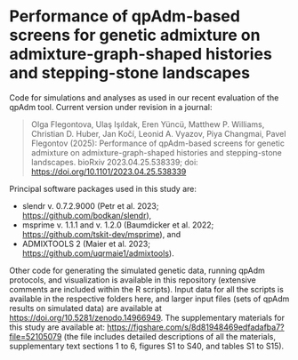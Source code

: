# Performance of qpAdm-based screens for genetic admixture on admixture-graph-shaped histories and stepping-stone landscapes

Code for simulations and analyses as used in our recent evaluation of the qpAdm tool. Current version under revision in a journal:

> Olga Flegontova, Ulaş Işıldak, Eren Yüncü, Matthew P. Williams, Christian D. Huber, Jan Kočí, Leonid A. Vyazov, Piya Changmai, Pavel Flegontov (2025): Performance of qpAdm-based screens for genetic admixture on admixture-graph-shaped histories and stepping-stone landscapes. bioRxiv 2023.04.25.538339; doi: https://doi.org/10.1101/2023.04.25.538339

Principal software packages used in this study are:

- slendr v. 0.7.2.9000 (Petr et al. 2023; https://github.com/bodkan/slendr),
- msprime v. 1.1.1 and v. 1.2.0 (Baumdicker et al. 2022; https://github.com/tskit-dev/msprime), and
- ADMIXTOOLS 2 (Maier et al. 2023; https://github.com/uqrmaie1/admixtools).

Other code for generating the simulated genetic data, running qpAdm protocols, and visualization is available in this repository (extensive comments are included within the R scripts). Input data for all the scripts is available in the respective folders here, and larger input files (sets of qpAdm results on simulated data) are available at https://doi.org/10.5281/zenodo.14966949.  The supplementary materials for this study are available at: https://figshare.com/s/8d81948469edfadafba7?file=52105079 (the file includes detailed descriptions of all the materials, supplementary text sections 1 to 6, figures S1 to S40, and tables S1 to S15).